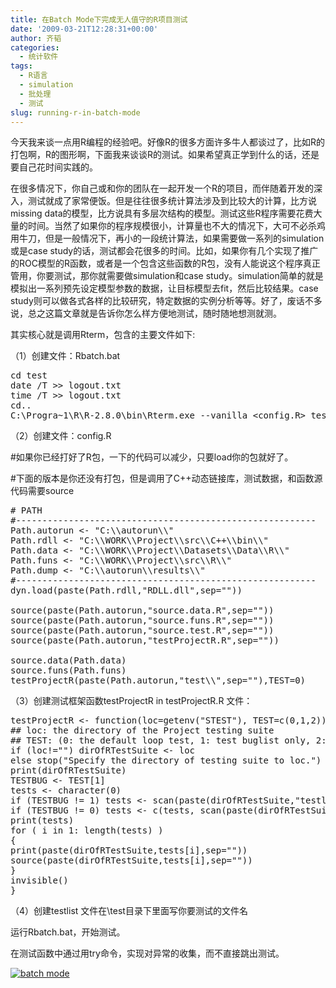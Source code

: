 ```yaml
---
title: 在Batch Mode下完成无人值守的R项目测试
date: '2009-03-21T12:28:31+00:00'
author: 齐韬
categories:
  - 统计软件
tags:
  - R语言
  - simulation
  - 批处理
  - 测试
slug: running-r-in-batch-mode
---
```


今天我来谈一点用R编程的经验吧。好像R的很多方面许多牛人都谈过了，比如R的打包啊，R的图形啊，下面我来谈谈R的测试。如果希望真正学到什么的话，还是要自己花时间实践的。

在很多情况下，你自己或和你的团队在一起开发一个R的项目，而伴随着开发的深入，测试就成了家常便饭。但是往往很多统计算法涉及到比较大的计算，比方说missing data的模型，比方说具有多层次结构的模型。测试这些R程序需要花费大量的时间。当然了如果你的程序规模很小，计算量也不大的情况下，大可不必杀鸡用牛刀，但是一般情况下，再小的一段统计算法，如果需要做一系列的simulation或是case study的话，测试都会花很多的时间。比如，如果你有几个实现了推广的ROC模型的R函数，或者是一个包含这些函数的R包，没有人能说这个程序真正管用，你要测试，那你就需要做simulation和case study。simulation简单的就是模拟出一系列预先设定模型参数的数据，让目标模型去fit，然后比较结果。case study则可以做各式各样的比较研究，特定数据的实例分析等等。好了，废话不多说，总之这篇文章就是告诉你怎么样方便地测试，随时随地想测就测。

其实核心就是调用Rterm，包含的主要文件如下:

（1）创建文件：Rbatch.bat

<pre class="brush: r">cd test
date /T &gt;&gt; logout.txt
time /T &gt;&gt; logout.txt
cd..
C:\Progra~1\R\R-2.8.0\bin\Rterm.exe --vanilla &lt;config.R&gt; testout.txt</pre>

（2）创建文件：config.R

#如果你已经打好了R包，一下的代码可以减少，只要load你的包就好了。

#下面的版本是你还没有打包，但是调用了C++动态链接库，测试数据，和函数源代码需要source

<pre class="brush: r"># PATH
#---------------------------------------------------------
Path.autorun &lt;- "C:\\autorun\\"
Path.rdll &lt;- "C:\\WORK\\Project\\src\\C++\\bin\\"
Path.data &lt;- "C:\\WORK\\Project\\Datasets\\Data\\R\\"
Path.funs &lt;- "C:\\WORK\\Project\\src\\R\\"
Path.dump &lt;- "C:\\autorun\\results\\"
#---------------------------------------------------------
dyn.load(paste(Path.rdll,"RDLL.dll",sep=""))

source(paste(Path.autorun,"source.data.R",sep=""))
source(paste(Path.autorun,"source.funs.R",sep=""))
source(paste(Path.autorun,"source.test.R",sep=""))
source(paste(Path.autorun,"testProjectR.R",sep=""))

source.data(Path.data)
source.funs(Path.funs)
testProjectR(paste(Path.autorun,"test\\",sep=""),TEST=0)</pre>

（3）创建测试框架函数testProjectR in testProjectR.R 文件：

<pre class="brush: r">testProjectR &lt;- function(loc=getenv("STEST"), TEST=c(0,1,2)) {
## loc: the directory of the Project testing suite
## TEST: (0: the default loop test, 1: test buglist only, 2: loop test and test buglist
if (loc!="") dirOfRTestSuite &lt;- loc
else stop("Specify the directory of testing suite to loc.")
print(dirOfRTestSuite)
TESTBUG &lt;- TEST[1]
tests &lt;- character(0)
if (TESTBUG != 1) tests &lt;- scan(paste(dirOfRTestSuite,"testlist",sep=""),what=character(0))
if (TESTBUG != 0) tests &lt;- c(tests, scan(paste(dirOfRTestSuite,"buglist",sep=""),what=character(0)))
print(tests)
for ( i in 1: length(tests) )
{
print(paste(dirOfRTestSuite,tests[i],sep=""))
source(paste(dirOfRTestSuite,tests[i],sep=""))
}
invisible()
}</pre>

（4）创建testlist 文件在\test目录下里面写你要测试的文件名

运行Rbatch.bat，开始测试。

在测试函数中通过用try命令，实现对异常的收集，而不直接跳出测试。

[![batch mode](https://cos.name/wp-content/uploads/2009/03/batch.jpg)](https://cos.name/wp-content/uploads/2009/03/batch.jpg)
